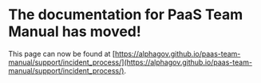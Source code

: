 
# The documentation for PaaS Team Manual has moved!
This page can now be found at [https://alphagov.github.io/paas-team-manual/support/incident_process/](https://alphagov.github.io/paas-team-manual/support/incident_process/).
